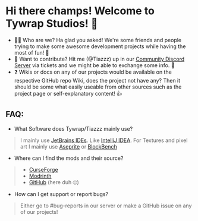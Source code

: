 # Hi there champs! Welcome to Tywrap Studios! 👋

- 🙋‍♀️ Who are we? Ha glad you asked! We're some friends and people trying to make some awesome development projects while having the most of fun! 🎉
- 🌈 Want to contribute? Hit me (@Tiazzz) up in our [Community Discord Server](https://discord.gg/kcm8scfCwK) via tickets and we might be able to exchange some info. 👀
- ❓ Wikis or docs on any of our projects would be available on the respective GitHub repo Wiki, does the project not have any? Then it should be some what easily useable from other sources such as the project page or self-explanatory content! 👍

## FAQ:
- What Software does Tywrap/Tiazzz mainly use?
> I mainly use [JetBrains IDEs](https://www.jetbrains.com). Like [IntelliJ IDEA](https://www.jetbrains.com/idea/).
> For Textures and pixel art I mainly use [Aseprite](https://www.aseprite.org/) or [BlockBench](https://www.blockbench.net)

- Where can I find the mods and their source?
> - [CurseForge](https://www.curseforge.com/members/tywrapstudios/projects)
> - [Modrinth](https://modrinth.com/organization/tywrapstudios)
> - [GitHub](https://github.com/orgs/Tywrap-Studios/repositories) (here duh 🙄)

- How can I get support or report bugs?
> Either go to #⁠bug-reports in our server or make a GitHub issue on any of our projects!
